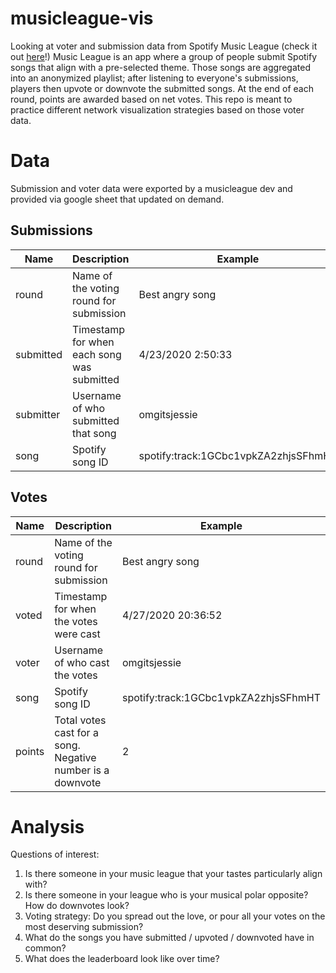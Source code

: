 # musicleague-vis
Looking at voter and submission data from Spotify Music League (check it out [here](https://musicleague.app/profile/)!)  Music League is an app where a group of people submit Spotify songs that align with a pre-selected theme. Those songs are aggregated into an anonymized playlist; after listening to everyone's submissions, players then upvote or downvote the submitted songs. At the end of each round, points are awarded based on net votes. This repo is meant to practice different network visualization strategies based on those voter data.

# Data
Submission and voter data were exported by a musicleague dev and provided via google sheet that updated on demand.

## Submissions
| Name | Description | Example |
| - | - | - |
| round | Name of the voting round for submission | Best angry song | 
| submitted | Timestamp for when each song was submitted | 4/23/2020 2:50:33 | 
| submitter | Username of who submitted that song | omgitsjessie | 
| song | Spotify song ID | spotify:track:1GCbc1vpkZA2zhjsSFhmHT | 

## Votes
| Name | Description | Example |
| - | - | - |
| round | Name of the voting round for submission | Best angry song | 
| voted | Timestamp for when the votes were cast | 4/27/2020 20:36:52 | 
| voter | Username of who cast the votes | omgitsjessie | 
| song | Spotify song ID | spotify:track:1GCbc1vpkZA2zhjsSFhmHT | 
| points | Total votes cast for a song. Negative number is a downvote | 2 | 

# Analysis
Questions of interest:
1. Is there someone in your music league that your tastes particularly align with?
2. Is there someone in your league who is your musical polar opposite? How do downvotes look?
3. Voting strategy: Do you spread out the love, or pour all your votes on the most deserving submission?
4. What do the songs you have submitted / upvoted / downvoted have in common?
5. What does the leaderboard look like over time?
